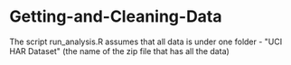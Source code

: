 # Getting-and-Cleaning-Data
The script run_analysis.R assumes that all data is under one folder - "UCI HAR Dataset" (the name of the zip file that has all the data)

